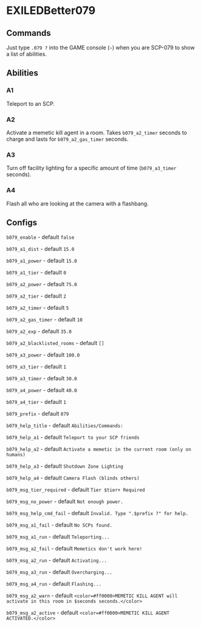 # EXILEDBetter079

## Commands

Just type `.079 ?` into the GAME console (`~`) when you are SCP-079 to show a list of abilities.

## Abilities

### A1

Teleport to an SCP.

### A2

Activate a memetic kill agent in a room. Takes `b079_a2_timer` seconds to charge and lasts for `b079_a2_gas_timer` seconds.

### A3

Turn off facility lighting for a specific amount of time (`b079_a3_timer` seconds).

### A4

Flash all who are looking at the camera with a flashbang.

## Configs

`b079_enable` - default `false`


`b079_a1_dist` - default `15.0`

`b079_a1_power` - default `15.0`

`b079_a1_tier` - default `0`


`b079_a2_power` - default `75.0`

`b079_a2_tier` - default `2`

`b079_a2_timer` - default `5`

`b079_a2_gas_timer` - default `10`

`b079_a2_exp` - default `35.0`

`b079_a2_blacklisted_rooms` - default `[]`


`b079_a3_power` - default `100.0`

`b079_a3_tier` - default `1`

`b079_a3_timer`  - default `30.0`


`b079_a4_power` - default `40.0`

`b079_a4_tier` - default `1`


`b079_prefix` - default `079`

`b079_help_title` - default `Abilities/Commands:`

`b079_help_a1` - default `Teleport to your SCP friends`

`b079_help_a2` - default `Activate a memetic in the current room (only on humans)`

`b079_help_a3` - default `Shutdown Zone Lighting`

`b079_help_a4` - default `Camera Flash (blinds others)`


`b079_msg_tier_required` - default `Tier $tier+ Required`

`b079_msg_no_power` - default `Not enough power.`

`b079_msg_help_cmd_fail` - default `Invalid. Type ".$prefix ?" for help.`


`b079_msg_a1_fail` - default `No SCPs found.`

`b079_msg_a1_run` - default `Teleporting...`


`b079_msg_a2_fail` - default `Memetics don't work here!`

`b079_msg_a2_run` - default `Activating...`


`b079_msg_a3_run` - default `Overcharging...`

`b079_msg_a4_run` - default `Flashing...`


`b079_msg_a2_warn` - default `<color=#ff0000>MEMETIC KILL AGENT will activate in this room in $seconds seconds.</color>`

`b079_msg_a2_active` - default `<color=#ff0000>MEMETIC KILL AGENT ACTIVATED.</color>`